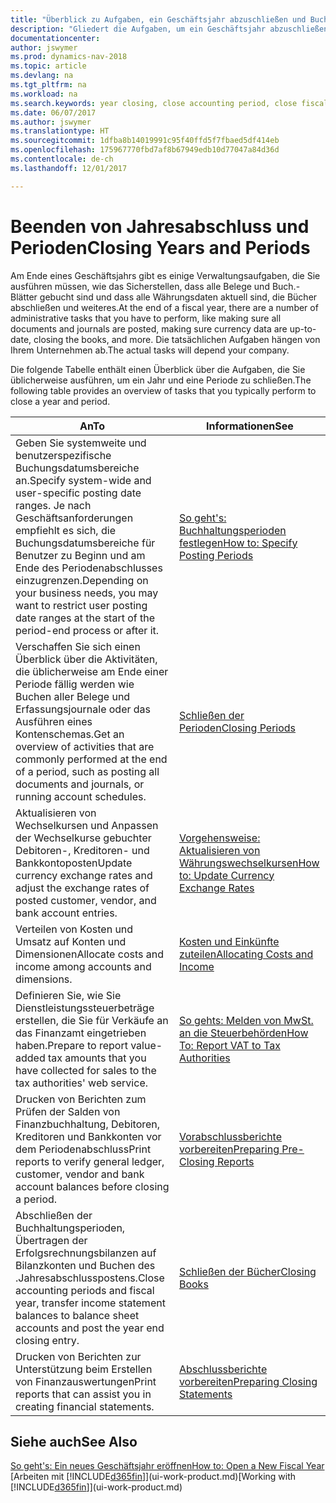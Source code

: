 ```yaml
---
title: "Überblick zu Aufgaben, ein Geschäftsjahr abzuschließen und Buchhaltungsperioden"
description: "Gliedert die Aufgaben, um ein Geschäftsjahr abzuschließen oder Buchhaltungsperiode, beispielsweise der Belege und die Buch.-Blätter sind vergewissernd gebucht überprüfend und Bankguthaben."
documentationcenter: 
author: jswymer
ms.prod: dynamics-nav-2018
ms.topic: article
ms.devlang: na
ms.tgt_pltfrm: na
ms.workload: na
ms.search.keywords: year closing, close accounting period, close fiscal year, bank account detailed trial balance
ms.date: 06/07/2017
ms.author: jswymer
ms.translationtype: HT
ms.sourcegitcommit: 1dfba8b14019991c95f40ffd5f7fbaed5df414eb
ms.openlocfilehash: 175967770fbd7af8b67949edb10d77047a84d36d
ms.contentlocale: de-ch
ms.lasthandoff: 12/01/2017

---
```

# <a name="closing-years-and-periods"></a><span data-ttu-id="9fd96-103">Beenden von Jahresabschluss und Perioden</span><span class="sxs-lookup"><span data-stu-id="9fd96-103">Closing Years and Periods</span></span>
<span data-ttu-id="9fd96-104">Am Ende eines Geschäftsjahrs gibt es einige Verwaltungsaufgaben, die Sie ausführen müssen, wie das Sicherstellen, dass alle Belege und Buch.-Blätter gebucht sind und dass alle Währungsdaten aktuell sind, die Bücher abschließen und weiteres.</span><span class="sxs-lookup"><span data-stu-id="9fd96-104">At the end of a fiscal year, there are a number of administrative tasks that you have to perform, like making sure all documents and journals are posted, making sure currency data are up-to-date, closing the books, and more.</span></span> <span data-ttu-id="9fd96-105">Die tatsächlichen Aufgaben hängen von Ihrem Unternehmen ab.</span><span class="sxs-lookup"><span data-stu-id="9fd96-105">The actual tasks will depend your company.</span></span>

<span data-ttu-id="9fd96-106">Die folgende Tabelle enthält einen Überblick über die Aufgaben, die Sie üblicherweise ausführen, um ein Jahr und eine Periode zu schließen.</span><span class="sxs-lookup"><span data-stu-id="9fd96-106">The following table provides an overview of tasks that you typically perform to close a year and period.</span></span> 

| <span data-ttu-id="9fd96-107">An</span><span class="sxs-lookup"><span data-stu-id="9fd96-107">To</span></span> | <span data-ttu-id="9fd96-108">Informationen</span><span class="sxs-lookup"><span data-stu-id="9fd96-108">See</span></span> |
| --- | --- |
| <span data-ttu-id="9fd96-109">Geben Sie systemweite und benutzerspezifische Buchungsdatumsbereiche an.</span><span class="sxs-lookup"><span data-stu-id="9fd96-109">Specify system-wide and user-specific posting date ranges.</span></span> <span data-ttu-id="9fd96-110">Je nach Geschäftsanforderungen empfiehlt es sich, die Buchungsdatumsbereiche für Benutzer zu Beginn und am Ende des Periodenabschlusses einzugrenzen.</span><span class="sxs-lookup"><span data-stu-id="9fd96-110">Depending on your business needs, you may want to restrict user posting date ranges at the start of the period-end process or after it.</span></span> |[<span data-ttu-id="9fd96-111">So geht's: Buchhaltungsperioden festlegen</span><span class="sxs-lookup"><span data-stu-id="9fd96-111">How to: Specify Posting Periods</span></span>](finance-how-specify-posting-periods.md) |
| <span data-ttu-id="9fd96-112">Verschaffen Sie sich einen Überblick über die Aktivitäten, die üblicherweise am Ende einer Periode fällig werden wie Buchen aller Belege und Erfassungsjournale oder das Ausführen eines Kontenschemas.</span><span class="sxs-lookup"><span data-stu-id="9fd96-112">Get an overview of activities that are commonly performed at the end of a period, such as posting all documents and journals, or running account schedules.</span></span> |[<span data-ttu-id="9fd96-113">Schließen der Perioden</span><span class="sxs-lookup"><span data-stu-id="9fd96-113">Closing Periods</span></span>](year-how-complete-period-end-processes.md) |
| <span data-ttu-id="9fd96-114">Aktualisieren von Wechselkursen und Anpassen der Wechselkurse gebuchter Debitoren-, Kreditoren- und Bankkontoposten</span><span class="sxs-lookup"><span data-stu-id="9fd96-114">Update currency exchange rates and adjust the exchange rates of posted customer, vendor, and bank account entries.</span></span> |[<span data-ttu-id="9fd96-115">Vorgehensweise: Aktualisieren von Währungswechselkursen</span><span class="sxs-lookup"><span data-stu-id="9fd96-115">How to: Update Currency Exchange Rates</span></span>](finance-how-update-currencies.md) |
| <span data-ttu-id="9fd96-116">Verteilen von Kosten und Umsatz auf Konten und Dimensionen</span><span class="sxs-lookup"><span data-stu-id="9fd96-116">Allocate costs and income among accounts and dimensions.</span></span> |[<span data-ttu-id="9fd96-117">Kosten und Einkünfte zuteilen</span><span class="sxs-lookup"><span data-stu-id="9fd96-117">Allocating Costs and Income</span></span>](year-allocate-costs-income.md) |
| <span data-ttu-id="9fd96-118">Definieren Sie, wie Sie Dienstleistungssteuerbeträge erstellen, die Sie für Verkäufe an das Finanzamt eingetrieben haben.</span><span class="sxs-lookup"><span data-stu-id="9fd96-118">Prepare to report value-added tax amounts that you have collected for sales to the tax authorities' web service.</span></span> |[<span data-ttu-id="9fd96-119">So gehts: Melden von MwSt. an die Steuerbehörden</span><span class="sxs-lookup"><span data-stu-id="9fd96-119">How To: Report VAT to Tax Authorities</span></span>](finance-how-report-vat.md)|
| <span data-ttu-id="9fd96-120">Drucken von Berichten zum Prüfen der Salden von Finanzbuchhaltung, Debitoren, Kreditoren und Bankkonten vor dem Periodenabschluss</span><span class="sxs-lookup"><span data-stu-id="9fd96-120">Print reports to verify general ledger, customer, vendor and bank account balances before closing a period.</span></span> |[<span data-ttu-id="9fd96-121">Vorabschlussberichte vorbereiten</span><span class="sxs-lookup"><span data-stu-id="9fd96-121">Preparing Pre-Closing Reports</span></span>](year-prepare-preclose-reports.md) |
| <span data-ttu-id="9fd96-122">Abschließen der Buchhaltungsperioden, Übertragen der Erfolgsrechnungsbilanzen auf Bilanzkonten und Buchen des .Jahresabschlusspostens.</span><span class="sxs-lookup"><span data-stu-id="9fd96-122">Close accounting periods and fiscal year, transfer income statement balances to balance sheet accounts and post the year end closing entry.</span></span> |[<span data-ttu-id="9fd96-123">Schließen der Bücher</span><span class="sxs-lookup"><span data-stu-id="9fd96-123">Closing Books</span></span>](year-close-books.md) |
| <span data-ttu-id="9fd96-124">Drucken von Berichten zur Unterstützung beim Erstellen von Finanzauswertungen</span><span class="sxs-lookup"><span data-stu-id="9fd96-124">Print reports that can assist you in creating financial statements.</span></span> |[<span data-ttu-id="9fd96-125">Abschlussberichte vorbereiten</span><span class="sxs-lookup"><span data-stu-id="9fd96-125">Preparing Closing Statements</span></span>](year-prepare-close-statement.md) |

## <a name="see-also"></a><span data-ttu-id="9fd96-126">Siehe auch</span><span class="sxs-lookup"><span data-stu-id="9fd96-126">See Also</span></span>
[<span data-ttu-id="9fd96-127">So geht's: Ein neues Geschäftsjahr eröffnen</span><span class="sxs-lookup"><span data-stu-id="9fd96-127">How to: Open a New Fiscal Year</span></span>](finance-how-open-new-fiscal-year.md)  
<span data-ttu-id="9fd96-128">[Arbeiten mit [!INCLUDE[d365fin](includes/d365fin_md.md)]](ui-work-product.md)</span><span class="sxs-lookup"><span data-stu-id="9fd96-128">[Working with [!INCLUDE[d365fin](includes/d365fin_md.md)]](ui-work-product.md)</span></span>

